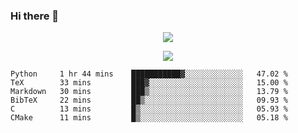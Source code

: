 ### Hi there 👋

<!--
**SuuTTT/SuuTTT** is a ✨ _special_ ✨ repository because its `README.md` (this file) appears on your GitHub profile.

Here are some ideas to get you started:

- 🔭 I’m currently working on ...
- 🌱 I’m currently learning ...
- 👯 I’m looking to collaborate on ...
- 🤔 I’m looking for help with ...
- 💬 Ask me about ...
- 📫 How to reach me: ...
- 😄 Pronouns: ...
- ⚡ Fun fact: ...
-->

<div align='center'>
    <p align='center'>
        <img src='https://github-readme-stats.vercel.app/api?line_height=27&username=SuuTTT&show_icons=true&theme=solarized-light'/>
    </p>
</div>    
<div align='center'>  
    <p align='center'>
        <img src='https://github-readme-stats.vercel.app/api/wakatime?username=SuuTTT&theme=solarized-light'/>
    </p>
    
</div>  

<!--START_SECTION:waka-->

```text
Python     1 hr 44 mins    ███████████▓░░░░░░░░░░░░░   47.02 %
TeX        33 mins         ███▓░░░░░░░░░░░░░░░░░░░░░   15.00 %
Markdown   30 mins         ███▒░░░░░░░░░░░░░░░░░░░░░   13.79 %
BibTeX     22 mins         ██▒░░░░░░░░░░░░░░░░░░░░░░   09.93 %
C          13 mins         █▒░░░░░░░░░░░░░░░░░░░░░░░   05.93 %
CMake      11 mins         █▒░░░░░░░░░░░░░░░░░░░░░░░   05.18 %
```

<!--END_SECTION:waka-->
